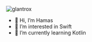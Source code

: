
![glantrox](https://cdn.discordapp.com/attachments/929387503935434802/1016299893117173780/Untitled-1.png)

- 👋 Hi, I’m Hamas
- 👀 I’m interested in Swift
- 🌱 I’m currently learning Kotlin


<!---
Izan2020/Izan2020 is a ✨ special ✨ repository because its `README.md` (this file) appears on your GitHub profile.
You can click the Preview link to take a look at your changes.
--->

